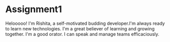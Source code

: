 # Assignment1

Helooooo!
I'm Rishita, a self-motivated budding developer.I'm always ready to learn new technologies. I'm a great believer of learning and growing together. I'm a good orator. I can speak and manage teams efficaciously.
